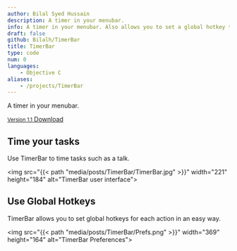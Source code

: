 ```yaml
---
author: Bilal Syed Hussain
description: A timer in your menubar.
info: A timer in your menubar. Also allows you to set a global hotkey to start/pause and stop the timer.
draft: false
github: Bilalh/TimerBar
title: TimerBar
type: code
num: 0
languages:
    - Objective C  
aliases:
    - /projects/TimerBar   
---
```



A timer in your menubar.

<a class="button" href="https://github.com/Bilalh/TimerBar/releases/download/1.1/TimerBar-1.1.zip">
    <small>Version 1.1</small> Download
</a>


## Time your tasks

Use TimerBar to time tasks such as a talk.


<img src="{{< path "media/posts/TimerBar/TimerBar.jpg" >}}" width="221" height="184" alt="TimerBar user interface">


## Use Global Hotkeys
TimerBar allows you to set global hotkeys for each action in an easy way.

<img src="{{< path "media/posts/TimerBar/Prefs.png" >}}" width="369" height="164" alt="TimerBar Preferences">
